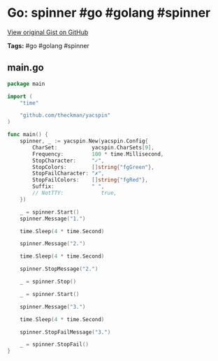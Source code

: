# Go: spinner #go #golang #spinner

[View original Gist on GitHub](https://gist.github.com/Integralist/bdc3a6391682d351516ebcf766229e5b)

**Tags:** #go #golang #spinner

## main.go

```go
package main

import (
	"time"

	"github.com/theckman/yacspin"
)

func main() {
	spinner, _ := yacspin.New(yacspin.Config{
		CharSet:           yacspin.CharSets[9],
		Frequency:         100 * time.Millisecond,
		StopCharacter:     "✓",
		StopColors:        []string{"fgGreen"},
		StopFailCharacter: "✗",
		StopFailColors:    []string{"fgRed"},
		Suffix:            " ",
		// NotTTY:            true,
	})

	_ = spinner.Start()
	spinner.Message("1.")

	time.Sleep(4 * time.Second)

	spinner.Message("2.")

	time.Sleep(4 * time.Second)

	spinner.StopMessage("2.")

	_ = spinner.Stop()

	_ = spinner.Start()

	spinner.Message("3.")

	time.Sleep(4 * time.Second)

	spinner.StopFailMessage("3.")

	_ = spinner.StopFail()
}
```

